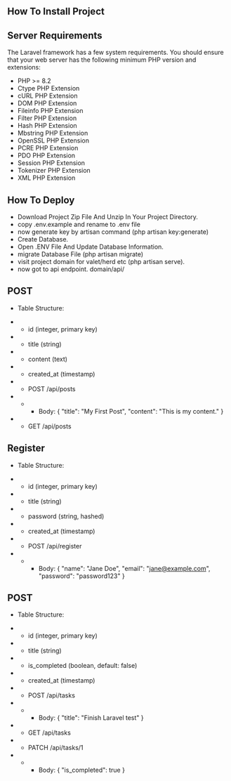 ## How To Install Project
## Server Requirements
The Laravel framework has a few system requirements. You should ensure that your web server has the following minimum PHP version and extensions:

- PHP >= 8.2
- Ctype PHP Extension
- cURL PHP Extension
- DOM PHP Extension
- Fileinfo PHP Extension
- Filter PHP Extension
- Hash PHP Extension
- Mbstring PHP Extension
- OpenSSL PHP Extension
- PCRE PHP Extension
- PDO PHP Extension
- Session PHP Extension
- Tokenizer PHP Extension
- XML PHP Extension


## How To Deploy



- Download  Project Zip File And Unzip In Your Project Directory.
- copy .env.example and rename to .env file
- now generate key by artisan command (php artisan key:generate)
- Create Database.
- Open .ENV File And Update Database Information.
- migrate Database File (php artisan migrate)
- visit project domain for valet/herd etc (php artisan serve).
- now got to api endpoint. domain/api/
## POST
- Table Structure:
- - id (integer, primary key)
- - title (string)
- - content (text)
- - created_at (timestamp)

- - POST /api/posts
- - -  Body: { "title": "My First Post", "content": "This is my content." }
- - GET /api/posts

## Register
- Table Structure:
- - id (integer, primary key)
- - title (string)
- - password (string, hashed)
- - created_at (timestamp)

- - POST /api/register
-  -  - Body: { "name": "Jane Doe", "email": "jane@example.com", "password": "password123" }

## POST
- Table Structure:
- - id (integer, primary key)
- - title (string)
- - is_completed (boolean, default: false)
- - created_at (timestamp)

- - POST /api/tasks
- - - Body: { "title": "Finish Laravel test" }
- - GET /api/tasks
- - PATCH /api/tasks/1
- - -   Body: { "is_completed": true }

    
